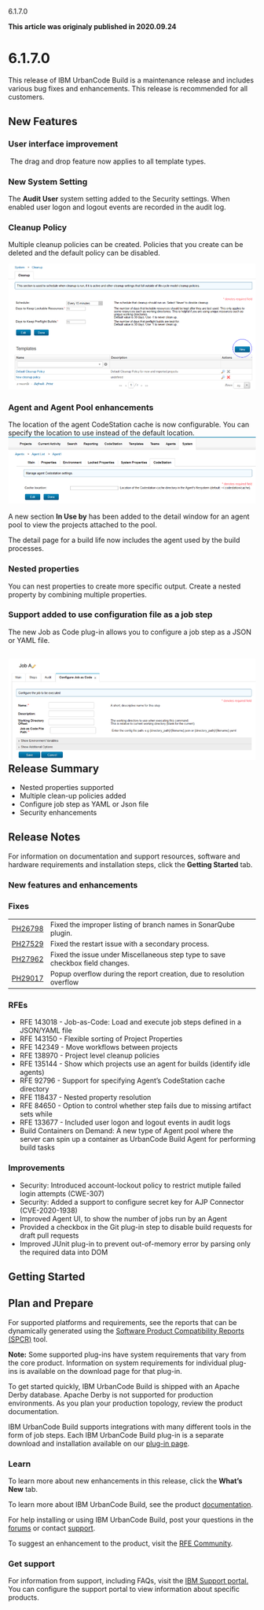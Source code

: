 





6.1.7.0

**This article was originaly published in 2020.09.24**


6.1.7.0
=======




This release of IBM UrbanCode Build is a maintenance release and includes various bug fixes and enhancements. This release is recommended for all customers.

New Features
------------


### User interface improvement

​
The drag and drop feature now applies to all template types. 

### New System Setting


The **Audit User** system setting added to the Security settings. When enabled user logon and logout events are recorded in the audit log.

### Cleanup Policy


Multiple cleanup policies can be created. Policies that you create can be deleted and the default policy can be disabled.

![](cleanuppolicy.png)
### Agent and Agent Pool enhancements


The location of the agent CodeStation cache is now configurable. You can specify the location to use instead of the default location.
![](codestationcache.png)

A new section **In Use by** has been added to the detail window for an agent pool to view the projects attached to the pool. 

The detail page for a build life now includes the agent used by the build processes.

### Nested properties


You can nest properties to create more specific output. Create a nested property by combining multiple properties. 

### Support added to use configuration file as a job step


The new Job as Code plug-in allows you to configure a job step as a JSON or YAML file.

![](jobascode.png)Release Summary
---------------

  
* Nested properties supported
* Multiple clean-up policies added
* Configure job step as YAML or Json file
* Security enhancements

Release Notes
-------------

  
For information on documentation and support resources, software and hardware requirements and installation steps, click the **Getting Started** tab.

### New features and enhancements




### Fixes




|  |  |
| --- | --- |
| [PH26798](http://www.ibm.com/support/docview.wss?uid=swg1PH26798) | Fixed the improper listing of branch names in SonarQube plugin. |
| [PH27529](http://www.ibm.com/support/docview.wss?uid=swg1PH27529) | Fixed the restart issue with a secondary process. |
| [PH27962](http://www.ibm.com/support/docview.wss?uid=swg1PH27962) | Fixed the issue under Miscellaneous step type to save checkbox field changes.​ |
| [PH29017](http://www.ibm.com/support/docview.wss?uid=swg1PH29017) | Popup overflow during the report creation, due to resolution overflow |


### RFEs


* RFE 143018 - Job-as-Code: Load and execute job steps defined in a JSON/YAML file
* RFE 143150 - Flexible sorting of Project Properties
* RFE 142349 - Move workflows between projects
* RFE 138970 - Project level cleanup policies
* RFE 135144 - Show which projects use an agent for builds (identify idle agents)
* RFE 92796 - Support for specifying Agent’s CodeStation cache directory
* RFE 118437 - Nested property resolution
* RFE 84650 - Option to control whether step fails due to missing artifact sets while
* RFE 133677 - Included user logon and logout events in audit logs
* Build Containers on Demand: A new type of Agent pool where the server can spin up a container as UrbanCode Build Agent for performing build tasks


### Improvements


* Security: Introduced account-lockout policy to restrict mutiple failed login attempts (CWE-307)
* Security: Added a support to configure secret key for AJP Connector (CVE-2020-1938)
* Improved Agent UI, to show the number of jobs run by an Agent
* Provided a checkbox in the Git plug-in step to disable build requests for draft pull requests
* Improved JUnit plug-in to prevent out-of-memory error by parsing only the required data into DOM

Getting Started
---------------

  
Plan and Prepare
----------------


For supported platforms and requirements, see the reports that can be dynamically generated using the [Software Product Compatibility Reports (SPCR)](https://www.ibm.com/software/reports/compatibility/clarity/index.html) tool.


**Note:** Some supported plug-ins have system requirements that vary from the core product. Information on system requirements for individual plug-ins is available on the download page for that plug-in.

To get started quickly, IBM UrbanCode Build is shipped with an Apache Derby database. Apache Derby is not supported for production environments. As you plan your production topology, review the product documentation.


IBM UrbanCode Build supports integrations with many different tools in the form of job steps. Each IBM UrbanCode Build plug-in is a separate download and installation available on our [plug-in page](https://urbancode.github.io/IBM-UCx-PLUGIN-DOCS/).


### Learn


To learn more about new enhancements in this release, click the **What’s New** tab.


To learn more about IBM UrbanCode Build, see the product [documentation](https://www.ibm.com/support/knowledgecenter/SS8NMD).


For help installing or using IBM UrbanCode Build, post your questions in the [forums](https://developer.ibm.com/answers?community=urbancode) or contact  [support](http://www-947.ibm.com/support/entry/portal/support?brandind=Rational).


To suggest an enhancement to the product, visit the [RFE Community](http://www.ibm.com/developerworks/rfe/execute?use_case=submitRfe).


### Get support


For information from support, including FAQs, visit the [IBM Support portal.](http://www-947.ibm.com/support/entry/portal/support?brandind=Rational) You can configure the support portal to view information about specific products.






